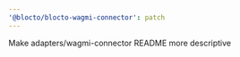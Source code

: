```yaml
---
'@blocto/blocto-wagmi-connector': patch
---
```


Make adapters/wagmi-connector README more descriptive
